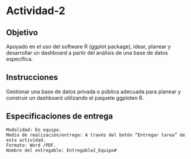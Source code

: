 # Actividad-2

## Objetivo

Apoyado en el uso del software R (ggplot package), idear, planear y desarrollar un dashboard a partir del análisis de una base de datos específica.

 
## Instrucciones

Gestionar una base de datos privada o pública adecuada para planear y construir un dashboard utilizando el paquete ggploten R.

 
## Especificaciones de entrega

    Modalidad: En equipo.
    Medio de realización/entrega: A través del botón “Entregar tarea” de esta actividad.
    Formato: Word /PDF.
    Nombre del entregable: Entregable2_Equipo#
